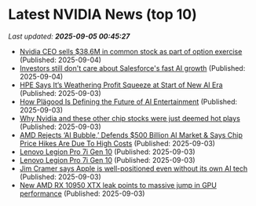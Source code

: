 # Latest NVIDIA News (top 10)
_Last updated: **2025-09-05 00:45:27**_

- [Nvidia CEO sells $38.6M in common stock as part of option exercise](https://thefly.com/permalinks/entry.php/id4192666/NVDA-Nvidia-CEO-sells-M-in-common-stock-as-part-of-option-exercise) (Published: 2025-09-04)
- [Investors still don't care about Salesforce's fast AI growth](https://www.thestreet.com/investing/investors-still-dont-care-about-salesforces-fast-ai-growth) (Published: 2025-09-04)
- [HPE Says It’s Weathering Profit Squeeze at Start of New AI Era](https://www.livemint.com/companies/news/hpe-says-it-s-weathering-profit-squeeze-at-start-of-new-ai-era-11756942892697.html) (Published: 2025-09-03)
- [How Plägood Is Defining the Future of AI Entertainment](https://variety.com/2025/biz/news/plagood-defining-the-future-ai-entertainment-1236507143/) (Published: 2025-09-03)
- [Why Nvidia and these other chip stocks were just deemed hot plays](https://biztoc.com/x/3b45bf7efe82352a) (Published: 2025-09-03)
- [AMD Rejects ‘AI Bubble,’ Defends $500 Billion AI Market & Says Chip Price Hikes Are Due To High Costs](https://wccftech.com/amd-rejects-ai-bubble-defends-500-billion-ai-market-says-chip-price-hikes-are-due-to-high-costs/) (Published: 2025-09-03)
- [Lenovo Legion Pro 7i Gen 10](https://uk.pcmag.com/laptops/159884/lenovo-legion-pro-7i-gen-10) (Published: 2025-09-03)
- [Lenovo Legion Pro 7i Gen 10](https://me.pcmag.com/en/laptops/32032/lenovo-legion-pro-7i-gen-10) (Published: 2025-09-03)
- [Jim Cramer says Apple is well-positioned even without its own AI tech](https://www.cnbc.com/2025/09/03/jim-cramer-apple-is-well-positioned-without-ai-tech.html) (Published: 2025-09-03)
- [New AMD RX 10950 XTX leak points to massive jump in GPU performance](https://www.androidheadlines.com/2025/09/new-amd-rx-10950-xtx-leak-points-to-massive-jump-in-gpu-performance.html) (Published: 2025-09-03)
